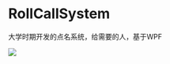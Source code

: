 # RollCallSystem
大学时期开发的点名系统，给需要的人，基于WPF

![](https://pic2.zhimg.com/v2-1fb1f91d8cddde3548ef856683c71fad_r.jpg)
